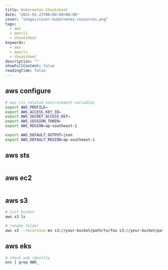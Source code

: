 ```yaml
---
title: Kubernetes Cheatsheet
date: "2021-01-23T00:00:00+08:00"
cover: "images/cover-kubernetes-resources.png"
tags: 
  - aws
  - awscli
  - cheatsheet
keywords: 
  - aws
  - awscli
  - cheatsheet
description: ""
showFullContent: false
readingTime: false
---
```


## aws configure
```bash
# aws cli related environement variables
export AWS_PROFILE=
export AWS_ACCESS_KEY_ID=
export AWS_SECRET_ACCESS_KEY=
export AWS_SESSION_TOKEN=
export AWS_REGION=ap-southeast-1

export AWS_DEFAULT_OUTPUT=json
export AWS_DEFAULT_REGION=ap-southeast-1
```

## aws sts
```bash

```

## aws ec2
```bash

```

## aws s3
```bash
# list bucket
aws s3 ls
```

```bash
# rename folder
aws s3 --recursive mv s3://your-bucket/path/to/foo s3://your-bucket/path/to/bar
```

## aws eks

```bash
# check web identity
env | grep AWS_
```